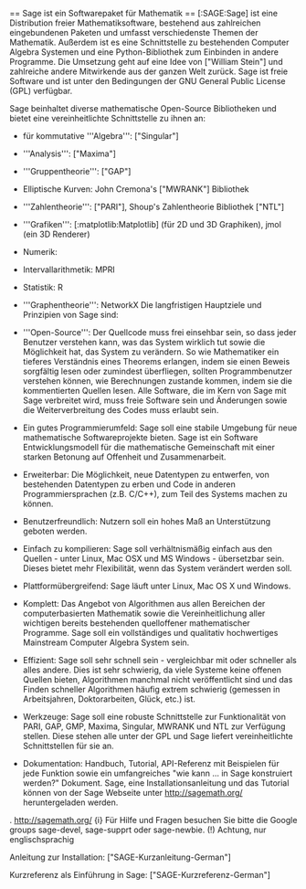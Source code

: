== Sage ist ein Softwarepaket für Mathematik ==
[:SAGE:Sage] ist eine Distribution freier Mathematiksoftware, bestehend aus zahlreichen eingebundenen Paketen und umfasst  verschiedenste Themen der Mathematik. Außerdem ist es eine Schnittstelle zu bestehenden Computer Algebra Systemen und eine Python-Bibliothek zum Einbinden in andere Programme. Die Umsetzung geht auf eine Idee von ["William Stein"] und zahlreiche andere Mitwirkende aus der ganzen Welt zurück. Sage ist freie Software und ist unter den Bedingungen der GNU General Public License (GPL) verfügbar.

Sage beinhaltet diverse mathematische Open-Source Bibliotheken und bietet eine vereinheitlichte Schnittstelle zu ihnen an:

 * für kommutative '''Algebra''': ["Singular"]
 * '''Analysis''': ["Maxima"]
 * '''Gruppentheorie''': ["GAP"]
 * Elliptische Kurven: John Cremona's ["MWRANK"] Bibliothek
 * '''Zahlentheorie''': ["PARI"], Shoup's Zahlentheorie Bibliothek ["NTL"]
 * '''Grafiken''': [:matplotlib:Matplotlib] (für 2D und 3D Graphiken), jmol (ein 3D Renderer)
 * Numerik:
 * Intervallarithmetik: MPRI
 * Statistik: R
 * '''Graphentheorie''': NetworkX
Die langfristigen Hauptziele und Prinzipien von Sage sind:

 * '''Open-Source''': Der Quellcode muss frei einsehbar sein, so dass jeder Benutzer verstehen kann, was das System wirklich tut sowie die Möglichkeit hat, das System zu verändern. So wie Mathematiker ein tieferes Verständnis eines Theorems erlangen, indem sie einen Beweis sorgfältig lesen oder zumindest überfliegen, sollten Programmbenutzer verstehen können, wie Berechnungen zustande kommen, indem sie die kommentierten Quellen lesen. Alle Software, die im Kern von Sage mit Sage verbreitet wird, muss freie Software sein und Änderungen sowie die Weiterverbreitung des Codes muss erlaubt sein.
 * Ein gutes Programmierumfeld: Sage soll eine stabile Umgebung für neue mathematische Softwareprojekte bieten. Sage ist ein Software Entwicklungsmodell für die mathematische Gemeinschaft mit einer starken Betonung auf Offenheit und Zusammenarbeit.
 * Erweiterbar: Die Möglichkeit, neue Datentypen zu entwerfen, von bestehenden Datentypen zu erben und Code in anderen Programmiersprachen (z.B. C/C++), zum Teil des Systems machen zu können.
 * Benutzerfreundlich: Nutzern soll ein hohes Maß an Unterstützung geboten werden.
 * Einfach zu kompilieren: Sage soll verhältnismäßig einfach aus den Quellen - unter Linux, Mac OSX und MS Windows - übersetzbar sein. Dieses bietet mehr Flexibilität, wenn das System verändert werden soll.
 * Plattformübergreifend: Sage läuft unter Linux, Mac OS X und Windows.
 * Komplett: Das Angebot von Algorithmen aus allen Bereichen der computerbasierten Mathematik sowie die Vereinheitlichung aller wichtigen bereits bestehenden quelloffener mathematischer Programme. Sage soll ein vollständiges und qualitativ hochwertiges Mainstream Computer Algebra System sein.
 * Effizient: Sage soll sehr schnell sein - vergleichbar mit oder schneller als alles andere. Dies ist sehr schwierig, da viele Systeme keine offenen Quellen bieten, Algorithmen manchmal nicht veröffentlicht sind und das Finden schneller Algorithmen häufig extrem schwierig (gemessen in Arbeitsjahren, Doktorarbeiten, Glück, etc.) ist.
 * Werkzeuge: Sage soll eine robuste Schnittstelle zur Funktionalität von PARI, GAP, GMP, Maxima, Singular, MWRANK und NTL zur Verfügung stellen. Diese stehen alle unter der GPL und Sage liefert vereinheitlichte Schnittstellen für sie an.
 * Dokumentation: Handbuch, Tutorial, API-Referenz mit Beispielen für jede Funktion sowie ein umfangreiches "wie kann ... in Sage konstruiert werden?" Dokument.
Sage, eine Installationsanleitung und das Tutorial können von der Sage Webseite unter http://sagemath.org/ heruntergeladen werden.

 . http://sagemath.org/
{i} Für Hilfe und Fragen besuchen Sie bitte die Google groups sage-devel, sage-supprt oder sage-newbie. (!) Achtung, nur englischsprachig

Anleitung zur Installation: ["SAGE-Kurzanleitung-German"]

Kurzreferenz als Einführung in Sage: ["SAGE-Kurzreferenz-German"]
